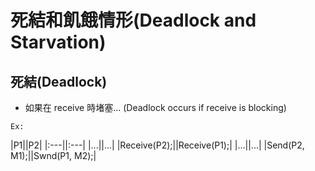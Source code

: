 # 死結和飢餓情形(Deadlock and Starvation)

## 死結(Deadlock)
* 如果在 receive  時堵塞... (Deadlock occurs if receive is blocking)

`Ex:`
 
|P1||P2|
|:---||:---|
|...||...|
|Receive(P2);||Receive(P1);|
|...||...|
|Send(P2, M1);||Swnd(P1, M2);|

```
```
